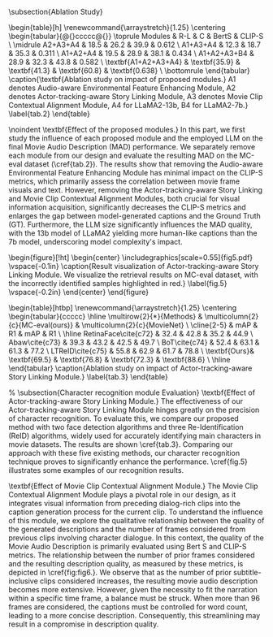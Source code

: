 \subsection{Ablation Study}

\begin{table}[h]
\renewcommand{\arraystretch}{1.25}
\centering
\begin{tabular}{@{}ccccc@{}}
\toprule
Modules    & R-L  & C    & BertS & CLIP-S \\ \midrule
A2+A3+A4   & 18.5 & 26.2 & 39.9  & 0.612  \\
A1+A3+A4   & 12.3 & 18.7 & 35.3  & 0.311  \\
A1+A2+A4   & 19.5 & 28.9 & 38.1  & 0.434  \\
A1+A2+A3+B4 & 28.9 & 32.3 & 43.8  & 0.582  \\
\textbf{A1+A2+A3+A4} & \textbf{35.9} & \textbf{41.3} & \textbf{60.8} & \textbf{0.638} \\ \bottomrule
\end{tabular}
\caption{\textbf{Ablation study on impact of proposed modules.} A1 denotes Audio-aware Environmental Feature Enhancing Module, A2 denotes Actor-tracking-aware Story Linking Module, A3 denotes Movie Clip Contextual Alignment Module, A4 for LLaMA2-13b, B4 for LLaMA2-7b.}
\label{tab.2}
\end{table}

\noindent \textbf{Effect of the proposed modules.} In this part, we first study the influence of each proposed module and the employed LLM on the final Movie Audio Description (MAD) performance. We separately remove each module from our design and evaluate the resulting MAD on the MC-eval dataset (\cref{tab.2}). The results show that removing the Audio-aware Environmental Feature Enhancing Module has minimal impact on the CLIP-S metrics, which primarily assess the correlation between movie frame visuals and text. However, removing the Actor-tracking-aware Story Linking and Movie Clip Contextual Alignment Modules, both crucial for visual information acquisition, significantly decreases the CLIP-S metrics and enlarges the gap between model-generated captions and the Ground Truth (GT). Furthermore, the LLM size significantly influences the MAD quality, with the 13b model of LLaMA2 yielding more human-like captions than the 7b model, underscoring model complexity's impact.

\begin{figure}[!ht]
\begin{center}
\includegraphics[scale=0.55]{fig5.pdf} 
 \vspace{-0.1in}
\caption{Result visualization of Actor-tracking-aware Story Linking Module. We visualize the retrieval results on MC-eval dataset, with the incorrectly identified samples highlighted in red.}
\label{fig.5}
 \vspace{-0.2in}
\end{center} 
\end{figure}

\begin{table}[htbp]
\renewcommand{\arraystretch}{1.25}
\centering
\begin{tabular}{ccccc}
\hline
\multirow{2}{*}{Methods} & \multicolumn{2}{c}{MC-eval(ours)} & \multicolumn{2}{c}{MovieNet} \\ \cline{2-5} 
                          & mAP & R1  & mAP & R1 \\ \hline
RetinaFace\cite{c72}      & 32.4 & 42.8 & 35.2 & 44.9 \\
Abaw\cite{c73}            & 39.3 & 43.2 & 42.5 & 49.7 \\
BoT\cite{c74}             & 52.4 & 63.1 & 61.3 & 77.2 \\
LTReID\cite{c75}          & 55.8 & 62.9 & 61.7 & 78.8 \\
\textbf{Ours}& \textbf{69.5} & \textbf{76.8} & \textbf{72.3} & \textbf{88.6} \\ \hline
\end{tabular}
\caption{Ablation study on impact of Actor-tracking-aware Story Linking Module.}
\label{tab.3}
\end{table}



% \subsection{Character recognition module Evaluation}
\textbf{Effect of  Actor-tracking-aware Story Linking Module.} The effectiveness of our Actor-tracking-aware Story Linking Module hinges greatly on the precision of character recognition. To evaluate this, we compare our proposed method with two face detection algorithms and three Re-Identification (ReID) algorithms, widely used for accurately identifying main characters in movie datasets. The results are shown \cref{tab.3}.  Comparing our approach with these five existing methods, our character recognition technique proves to significantly enhance the performance. \cref{fig.5} illustrates some examples of our recognition results.


\textbf{Effect of Movie Clip Contextual Alignment Module.} The Movie Clip Contextual Alignment Module plays a pivotal role in our design, as it integrates visual information from preceding dialog-rich clips into the caption generation process for the current clip. To understand the influence of this module, we explore the qualitative relationship between the quality of the generated descriptions and the number of frames considered from previous clips involving character dialogue.  In this context, the quality of the Movie Audio Description is primarily evaluated using Bert S and CLIP-S metrics. The relationship between the number of prior frames considered and the resulting description quality, as measured by these metrics, is depicted in \cref{fig:fig6.}. We observe that as the number of prior subtitle-inclusive clips considered increases, the resulting movie audio description becomes more extensive. However, given the necessity to fit the narration within a specific time frame, a balance must be struck. When more than 96 frames are considered, the captions must be controlled for word count, leading to a more concise description. Consequently, this streamlining may result in a compromise in description quality.
